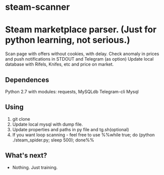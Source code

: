 # steam-scanner

Steam marketplace parser. 
(Just for python learning, not serious.)
==================

Scan page with offers without cookies, with delay. 
Check anomaly in prices and push notifications in STDOUT and Telegram (as option)
Update local database with Rifels, Knifes, etc and price on market.

Dependences
---------------
Python 2.7 with modules: requests, MySQLdb
Telegram-cli
Mysql

Using
----------------

1. git clone
2. Update local mysql with dump file.
3. Update properties and paths in py file and tg.sh(optional)
4. If you want loop scanning - feel free to use
%%while true; do (python ./steam_spider.py; sleep 500); done%%

What's next?
----------------

 * Nothing. Just training.
